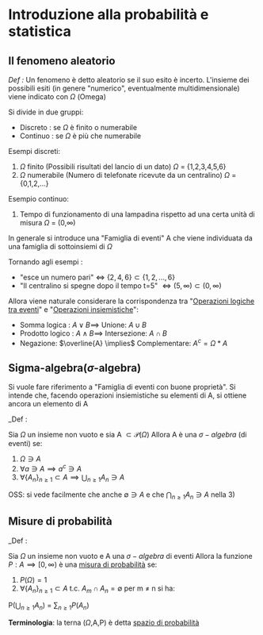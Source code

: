 # Introduzione alla probabilità e statistica

## Il fenomeno aleatorio

_Def :_
Un fenomeno è detto aleatorio se il suo esito è incerto.
L'insieme dei possibili esiti (in genere "numerico", eventualmente multidimensionale) viene indicato con $\Omega$ (Omega)

Si divide in due gruppi:
- Discreto : se $\Omega$ è finito o numerabile
- Continuo : se $\Omega$ è più che numerabile

Esempi discreti:
1) $\Omega$ finito (Possibili risultati del lancio di un dato) $\Omega$ = {1,2,3,4,5,6}
2) $\Omega$ numerabile (Numero di telefonate ricevute da un centralino) $\Omega$ = {0,1,2,...}

Esempio continuo:
1) Tempo di funzionamento di una lampadina rispetto ad una certa unità di misura $\Omega$ = (0,$\infty$)

In generale si introduce una "Famiglia di eventi" A che viene individuata da una famiglia di sottoinsiemi di $\Omega$

Tornando agli esempi : 
- "esce un numero pari" $\iff$ $\{ 2,4,6 \}  \subset \{1,2,...,6\}$
- "Il centralino si spegne dopo il tempo t=5" $\iff (5,\infty) \subset (0,\infty)$

Allora viene naturale considerare la corrispondenza tra "<u>Operazioni logiche tra eventi</u>" e "<u>Operazioni insiemistiche</u>":

- Somma logica : $A \lor B \implies$ Unione: $A\cup B$ 
- Prodotto logico : $A \land B \implies$ Intersezione: $A \cap B$
- Negazione: $\overline{A} \implies$ Complementare: $A^c = \Omega * A$  

## Sigma-algebra($\sigma$-algebra)

Si vuole fare riferimento a "Famiglia di eventi con buone proprietà". Si intende che, facendo operazioni insiemistiche su elementi di A, si ottiene ancora un elemento di A

_Def : 

Sia $\Omega$ un insieme non vuoto e sia A $\subset \mathcal{P}(\Omega)$
Allora A è una $\sigma-algebra$ (di eventi) se:
1) $\Omega \ni A$
2) $\forall a \ni A \implies a^c \ni A$
3) $\forall\{A_n\}_{n\geq1} \subset A \implies \bigcup_{n\geq1} A_n \ni A$

OSS: si vede facilmente che anche $\emptyset \ni A$ e che $\bigcap_{n\geq1} A_n \ni A$ nella 3)

## Misure di probabilità

_Def : 

Sia $\Omega$ un insieme non vuoto e A una $\sigma-algebra$ di eventi
Allora la funzione ${P: A\implies [0,\infty)}$ è una <u>misura di probabilità</u> se:
1) $P{(\Omega)} = 1$
2) $\forall \{A_n\}_{n\geq1} \subset A$ t.c. $A_m \cap A_n = \emptyset$ per m $\neq$ n si ha:

P($\bigcup_{n\geq1} A_n$) = $\sum_{n\geq1}P{(A_n)}$

**Terminologia**: la terna ($\Omega$,A,P) è detta <u>spazio di probabilità</u>


